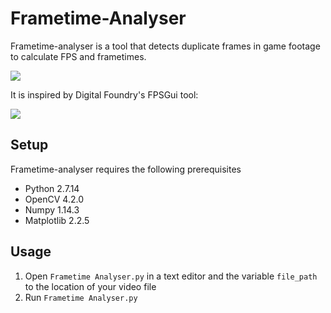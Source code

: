# Frametime-Analyser
Frametime-analyser is a tool that detects duplicate frames in game footage to calculate FPS and frametimes.

![](/Media/RDR2.gif)

It is inspired by Digital Foundry's FPSGui tool:

[![](/Media/DF.gif)](https://youtu.be/niQfeglwDZ4?t=986)

## Setup

Frametime-analyser requires the following prerequisites

* Python 2.7.14
* OpenCV 4.2.0
* Numpy 1.14.3
* Matplotlib 2.2.5

## Usage

1. Open `Frametime Analyser.py` in a text editor and the variable `file_path` to the location of your video file
2. Run `Frametime Analyser.py`
